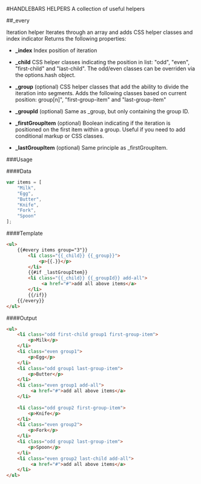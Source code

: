 #HANDLEBARS HELPERS
A collection of useful helpers

##_every

Iteration helper
Iterates through an array and adds CSS helper classes and index indicator
Returns the following properties:

* **_index**
Index position of iteration

* **_child**
CSS helper classes indicating the position in list: 
"odd", "even", "first-child" and "last-child".
The odd/even classes can be overriden via the options.hash object.
         
* **_group**
(optional) CSS helper classes that add the ability to divide the iteration into 
segments. Adds the following classes based on current position:
group[n]", "first-group-item" and "last-group-item"

* **_groupId**
(optional) Same as _group, but only containing the group ID.

* **_firstGroupItem**
(optional) Boolean indicating if the iteration is positioned on the first item 
within a group. Useful if you need to add conditional markup or CSS classes.

* **_lastGroupItem**
(optional) Same principle as _firstGroupItem.


###Usage

####Data
```js
var items = [
    "Milk",
    "Egg",
    "Butter",
    "Knife",
    "Fork",
    "Spoon"
];
```

####Template
```html
<ul>
    {{#every items group="3"}}
        <li class="{{_child}} {{_group}}">
            <p>{{.}}</p> 
        </li>
        {{#if _lastGroupItem}}
        <li class="{{_child}} {{_groupId}} add-all">
             <a href="#">add all above items</a>
        </li>
        {{/if}}
    {{/every}}
</ul>
```

####Output
```html
<ul>
    <li class="odd first-child group1 first-group-item">
        <p>Milk</p>
    </li>
    <li class="even group1">
        <p>Egg</p>
    </li>
    <li class="odd group1 last-group-item">
        <p>Butter</p>
    </li>
    <li class="even group1 add-all">
         <a href="#">add all above items</a>
    </li>
    
    <li class="odd group2 first-group-item">
        <p>Knife</p>
    </li>
    <li class="even group2">
        <p>Fork</p>
    </li>
    <li class="odd group2 last-group-item">
        <p>Spoon</p>
    </li>
    <li class="even group2 last-child add-all">
         <a href="#">add all above items</a>
    </li>
</ul>
```
